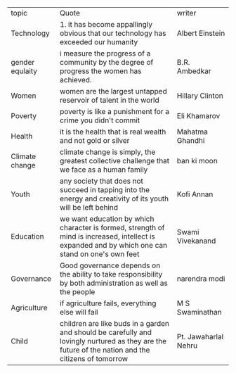 |                 |                                                                                                                                                    |                      |
| --------------- | -------------------------------------------------------------------------------------------------------------------------------------------------- | -------------------- |
| topic           | Quote                                                                                                                                              | writer               |
| Technology      | 1. it has become appallingly obvious that our technology has exceeded our humanity                                                                 | Albert Einstein      |
| gender equlaity | i measure the progress of a community by the degree of progress the women has achieved.                                                            | B.R. Ambedkar        |
| Women           | women are the largest untapped reservoir of talent in the world                                                                                    | Hillary Clinton      |
| Poverty         | poverty is like a punishment for a crime you didn't commit                                                                                         | Eli Khamarov         |
| Health          | it is the health that is real wealth and not gold or silver                                                                                        | Mahatma Ghandhi      |
| Climate change  | climate change is simply, the greatest collective challenge that we face as a human family                                                         | ban ki moon          |
| Youth           | any society that does not succeed in tapping into the energy and creativity of its youth will be left behind                                       | Kofi Annan           |
| Education       | we want education by which character is formed, strength of mind is increased, intellect is expanded and by which one can stand on one's own feet  | Swami Vivekanand     |
| Governance      | Good governance depends on the ability to take responsibility by both administration as well as the people                                         | narendra modi        |
| Agriculture     | if agriculture fails, everything else will fail                                                                                                    | M S Swaminathan      |
| Child           | children are like buds in a garden and should be carefully and lovingly nurtured as they are the future of the nation and the citizens of tomorrow | Pt. Jawaharlal Nehru |
